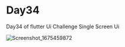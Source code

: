 # Day34

Day34 of flutter Ui Challenge
Single Screen Ui

![Screenshot_1675459872](https://user-images.githubusercontent.com/66890167/216719063-60c07df5-9e61-40d9-a7d7-fde703dfcac4.png)
